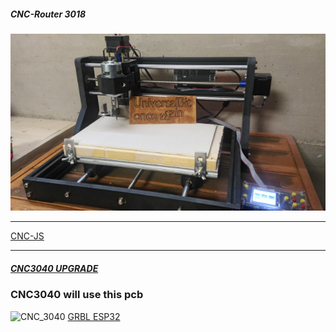 ##### CNC-Router 3018
![once_again](https://github.com/universalbit-dev/CNC-Router/blob/main/cnc_3018/once_again.jpg "once again")

---

[CNC-JS](https://github.com/universalbit-dev/cncjs)

---


##### [CNC3040 UPGRADE](https://www.youtube.com/watch?v=an0JTNjjmwc)


### CNC3040 will use this pcb
![CNC_3040](https://user-images.githubusercontent.com/10263751/44384613-5c208780-a4e2-11e8-87d2-1a384fa93c93.jpg "CNC 3040")
[GRBL ESP32](https://github.com/bdring/Grbl_Esp32/issues/12)
